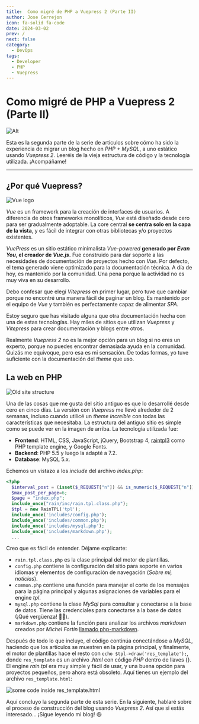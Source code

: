 ```yaml
---
title:  Como migré de PHP a Vuepress 2 (Parte II)
author: Jose Cerrejon
icon: fa-solid fa-code
date: 2024-03-02
prev: /
next: false
category:
  - DevOps
tags:
  - Developer
  - PHP
  - Vuepress
---
```

# Como migré de PHP a Vuepress 2 (Parte II)

![Alt](https://misapuntesde.com/images/2024/02/php_vue.jpg "Generated by OpenAI's DALL-E and modified later.")

Esta es la segunda parte de la serie de artículos sobre cómo ha sido la experiencia de migrar un blog hecho en _PHP + MySQL_, a uno estático usando _Vuepress 2_. Leeréis de la vieja estructura de código y la tecnología utilizada. ¡Acompáñame!

- - -
## ¿Por qué Vuepress?

![Vue logo](/images/2024/03/vuepress_logo.png "Vue logo")

_Vue_ es un framework para la creación de interfaces de usuarios. A diferencia de otros frameworks monolíticos, _Vue_ está diseñado desde cero para ser gradualmente adoptable. La core central **se centra solo en la capa de la vista**, y es fácil de integrar con otras bibliotecas y/o proyectos existentes.

_VuePress_ es un sitio estático minimalista _Vue-powered_ **generado por _Evan You_, el creador de _Vue.js_.** Fue construido para dar soporte a las necesidades de documentación de proyectos hecho con _Vue_. Por defecto, el tema generado viene optimizado para la documentación técnica. A día de hoy, es mantenido por la comunidad. Una pena porque la actividad no es muy viva en su desarrollo.

Debo confesar que elegí _Vitepress_ en primer lugar, pero tuve que cambiar porque no encontré una manera fácil de paginar un blog. Es mantenido por el equipo de _Vue_ y también es perfectamente capaz de alimentar _SPA_.

Estoy seguro que has visitado alguna que otra documentación hecha con una de estas tecnologías. Hay miles de sitios que utilizan _Vuepress_ y _Vitepress_ para crear documentación y blogs entre otros.

Realmente _Vuepress 2_ no es la mejor opción para un blog si no eres un experto, porque no puedes encontrar demasiada ayuda en la comunidad. Quizás me equivoque, pero esa es mi sensación. De todas formas, yo tuve suficiente con la documentación del _theme_ que uso.

## La web en PHP

![Old site structure](/images/2024/03/site_structure.png "Old site structure")

Una de las cosas que me gusta del sitio antiguo es que lo desarrollé desde cero en cinco días. La versión con _Vuepress_ me llevó alrededor de 2 semanas, incluso cuando utilicé un _theme increíble_ con todas las características que necesitaba. La estructura del antiguo sitio es simple como se puede ver en la imagen de arriba. La tecnología utilizada fue:

- **Frontend**: HTML, CSS, JavaScript, jQuery, Bootstrap 4, [raintpl3](https://github.com/feulf/raintpl3) como PHP template engine, y Google Fonts.
- **Backend**: PHP 5.5 y luego la adapté a 7.2.
- **Database**: MySQL 5.x.

Echemos un vistazo a los _include_ del archivo _index.php_:

```php title="index.php header"
<?php
  $interval_post = (isset($_REQUEST["n"]) && is_numeric($_REQUEST["n"]))? abs($_REQUEST["n"]):"0";
  $max_post_per_page=6;
  $page = "index.php";
  include_once("rain/inc/rain.tpl.class.php");
  $tpl = new RainTPL('tpl');
  include_once('includes/config.php');
  include_once('includes/common.php');
  include_once('includes/mysql.php');
  include_once('includes/markdown.php');
  ...
```

Creo que es fácil de entender. Déjame explicarte:

* `rain.tpl.class.php` es la clase principal del motor de plantillas.
* `config.php` contiene la configuración del sitio para soporte en varios idiomas y elementos de configuración de navegación (_Sobre mí, noticias_).
* `common.php` contiene una función para manejar el corte de los mensajes para la página principal y algunas asignaciones de variables para el engine _tpl_.
* `mysql.php` contiene la clase _MySql_ para consultar y conectarse a la base de datos. Tiene las credenciales para conectarse a la base de datos (¡Qué vergüenza! 🤦‍♂️).
* `markdown.php` contiene la función para analizar los archivos _markdown_ creados por _Michel Fortin_ [llamado php-markdown](https://github.com/michelf/php-markdown).

Después de todo lo que incluye, el código continúa conectándose a _MySQL_, haciendo que los artículos se muestren en la página principal, y finalmente, el motor de plantillas hace el resto con ```echo $tpl->draw('res_template');```, donde `res_template` es un archivo _.html_ con código _PHP_ dentro de llaves {}. El engine _rain.tpl_ era muy simple y fácil de usar, y una buena opción para proyectos pequeños, pero ahora está obsoleto. Aquí tienes un ejemplo del archivo `res_template.html`:

![some code inside res_template.html](/images/2024/03/code_res_template.png "Some code inside res_template.html")

Aquí concluyo la segunda parte de esta serie. En la siguiente, hablaré sobre el proceso de construcción del blog usando _Vuepress 2_. Así que si estás interesado... ¡Sigue leyendo mi blog! :smiley:

